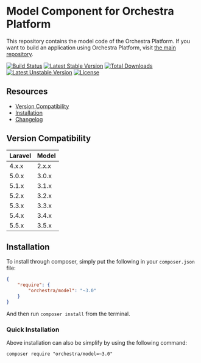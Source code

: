 Model Component for Orchestra Platform
==============

This repository contains the model code of the Orchestra Platform. If you want to build an application using Orchestra Platform, visit [the main repository](https://github.com/orchestral/platform).

[![Build Status](https://travis-ci.org/orchestral/model.svg?branch=3.5)](https://travis-ci.org/orchestral/model)
[![Latest Stable Version](https://poser.pugx.org/orchestra/model/version)](https://packagist.org/packages/orchestra/model)
[![Total Downloads](https://poser.pugx.org/orchestra/model/downloads)](https://packagist.org/packages/orchestra/model)
[![Latest Unstable Version](https://poser.pugx.org/orchestra/model/v/unstable)](//packagist.org/packages/orchestra/model)
[![License](https://poser.pugx.org/orchestra/model/license)](https://packagist.org/packages/orchestra/model)

## Resources

* [Version Compatibility](#version-compatibility)
* [Installation](#installation)
* [Changelog](https://github.com/orchestral/model/releases)

## Version Compatibility

Laravel    | Model
:----------|:----------
 4.x.x     | 2.x.x
 5.0.x     | 3.0.x
 5.1.x     | 3.1.x
 5.2.x     | 3.2.x
 5.3.x     | 3.3.x
 5.4.x     | 3.4.x
 5.5.x     | 3.5.x

## Installation

To install through composer, simply put the following in your `composer.json` file:

```json
{
    "require": {
        "orchestra/model": "~3.0"
    }
}
```

And then run `composer install` from the terminal.

### Quick Installation

Above installation can also be simplify by using the following command:

    composer require "orchestra/model=~3.0"
